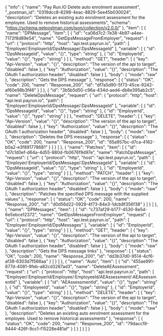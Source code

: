 {
  "info": {
    "name": "Pay Run.IO Delete auto enrolment assessment",
    "_postman_id": "0319dcc8-8298-4eac-8829-5ee45b030024",
    "description": "Deletes an existing auto enrolment assessment for the employee. Used to remove historical assessments",
    "schema": "https://schema.getpostman.com/json/collection/v2.0.0/"
  },
  "item": [
    {
      "name": "DPMessage",
      "item": [
        {
          "id": "ca06d7c2-7e38-4b97-a4ee-7172f8d89e54",
          "name": "GetDpsMessageFromEmployer",
          "request": {
            "url": {
              "protocol": "http",
              "host": "api.test.payrun.io",
              "path": [
                "Employer/:EmployerId/DpsMessage/:DpsMessageId"
              ],
              "variable": [
                {
                  "id": "DpsMessageId",
                  "value": "{}",
                  "type": "string"
                },
                {
                  "id": "EmployerId",
                  "value": "{}",
                  "type": "string"
                }
              ]
            },
            "method": "GET",
            "header": [
              {
                "key": "Api-Version",
                "value": "{}",
                "description": "The version of the api to target",
                "disabled": false
              },
              {
                "key": "Authorization",
                "value": "{}",
                "description": "The OAuth 1 authorization header",
                "disabled": false
              }
            ],
            "body": {
              "mode": "raw"
            },
            "description": "Gets the DPS message"
          },
          "response": [
            {
              "status": "OK",
              "code": 200,
              "name": "Response_200",
              "id": "df7a5d90-5f73-45ce-9242-af60e98b3f46"
            }
          ]
        },
        {
          "id": "3b5b5d50-c96a-434d-aed4-db8e395ab2c5",
          "name": "DeleteDpsMessage",
          "request": {
            "url": {
              "protocol": "http",
              "host": "api.test.payrun.io",
              "path": [
                "Employer/:EmployerId/DpsMessage/:DpsMessageId"
              ],
              "variable": [
                {
                  "id": "DpsMessageId",
                  "value": "{}",
                  "type": "string"
                },
                {
                  "id": "EmployerId",
                  "value": "{}",
                  "type": "string"
                }
              ]
            },
            "method": "DELETE",
            "header": [
              {
                "key": "Api-Version",
                "value": "{}",
                "description": "The version of the api to target",
                "disabled": false
              },
              {
                "key": "Authorization",
                "value": "{}",
                "description": "The OAuth 1 authorization header",
                "disabled": false
              }
            ],
            "body": {
              "mode": "raw"
            },
            "description": "Deletes the DPS message"
          },
          "response": [
            {
              "status": "OK",
              "code": 200,
              "name": "Response_200",
              "id": "85a957bc-d7ca-4162-b0a2-e3f891778681"
            }
          ]
        }
      ]
    },
    {
      "name": "Patches",
      "item": [
        {
          "id": "d7c1d0ef-d64a-4d55-880d-fb0676f9d97e",
          "name": "PatchDpsMessage",
          "request": {
            "url": {
              "protocol": "http",
              "host": "api.test.payrun.io",
              "path": [
                "Employer/:EmployerId/DpsMessage/:DpsMessageId"
              ],
              "variable": [
                {
                  "id": "DpsMessageId",
                  "value": "{}",
                  "type": "string"
                },
                {
                  "id": "EmployerId",
                  "value": "{}",
                  "type": "string"
                }
              ]
            },
            "method": "PATCH",
            "header": [
              {
                "key": "Api-Version",
                "value": "{}",
                "description": "The version of the api to target",
                "disabled": false
              },
              {
                "key": "Authorization",
                "value": "{}",
                "description": "The OAuth 1 authorization header",
                "disabled": false
              }
            ],
            "body": {
              "mode": "raw"
            },
            "description": "Patches the specified DPS message with the supplied values"
          },
          "response": [
            {
              "status": "OK",
              "code": 200,
              "name": "Response_200",
              "id": "d0d56d22-0929-4f73-84e3-1dcb8f356f38"
            }
          ]
        }
      ]
    },
    {
      "name": "DPMessages",
      "item": [
        {
          "id": "c737af29-b177-4530-8e5d-6e5ebce12372",
          "name": "GetDpsMessagesFromEmployer",
          "request": {
            "url": {
              "protocol": "http",
              "host": "api.test.payrun.io",
              "path": [
                "Employer/:EmployerId/DpsMessages"
              ],
              "variable": [
                {
                  "id": "EmployerId",
                  "value": "{}",
                  "type": "string"
                }
              ]
            },
            "method": "GET",
            "header": [
              {
                "key": "Api-Version",
                "value": "{}",
                "description": "The version of the api to target",
                "disabled": false
              },
              {
                "key": "Authorization",
                "value": "{}",
                "description": "The OAuth 1 authorization header",
                "disabled": false
              }
            ],
            "body": {
              "mode": "raw"
            },
            "description": "Gets the DPS message links"
          },
          "response": [
            {
              "status": "OK",
              "code": 200,
              "name": "Response_200",
              "id": "dd3b37d0-9514-4cf6-af38-6303d7f566aa"
            }
          ]
        }
      ]
    },
    {
      "name": "Auto",
      "item": [
        {
          "id": "455ae991-877d-4081-9feb-a82cd3287ad3",
          "name": "DeleteAEAssessment",
          "request": {
            "url": {
              "protocol": "http",
              "host": "api.test.payrun.io",
              "path": [
                "Employer/:EmployerId/Employee/:EmployeeId/AEAssessment/:AEAssessmentId"
              ],
              "variable": [
                {
                  "id": "AEAssessmentId",
                  "value": "{}",
                  "type": "string"
                },
                {
                  "id": "EmployeeId",
                  "value": "{}",
                  "type": "string"
                },
                {
                  "id": "EmployerId",
                  "value": "{}",
                  "type": "string"
                }
              ]
            },
            "method": "DELETE",
            "header": [
              {
                "key": "Api-Version",
                "value": "{}",
                "description": "The version of the api to target",
                "disabled": false
              },
              {
                "key": "Authorization",
                "value": "{}",
                "description": "The OAuth 1 authorization header",
                "disabled": false
              }
            ],
            "body": {
              "mode": "raw"
            },
            "description": "Deletes an existing auto enrolment assessment for the employee. Used to remove historical assessments"
          },
          "response": [
            {
              "status": "OK",
              "code": 200,
              "name": "Response_200",
              "id": "79dacc19-9444-426f-9cc1-f15228e481af"
            }
          ]
        }
      ]
    }
  ]
}